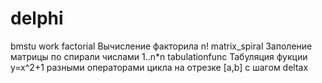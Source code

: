 # delphi
bmstu work
factorial Вычисление факторила n!
matrix_spiral Заполение матрицы по спирали числами 1..n*n
tabulationfunc Табуляция фукции y=x^2+1 разными операторами  цикла на отрезке [a,b] с шагом deltax
